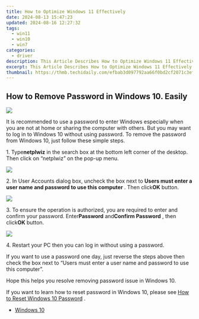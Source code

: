 ```yaml
---
title: How to Optimize Windows 11 Effectively
date: 2024-08-13 15:47:23
updated: 2024-08-16 12:27:32
tags:
  - win11
  - win10
  - win7
categories:
  - driver
description: This Article Describes How to Optimize Windows 11 Effectively
excerpt: This Article Describes How to Optimize Windows 11 Effectively
thumbnail: https://thmb.techidaily.com/efbab3d097792aa66f0bd2cf2071c3ef92d9d9dc79fa36684145aac317075ce9.jpg
---
```


## How to Remove Password in Windows 10. Easily

![](https://images.drivereasy.com/wp-content/uploads/2017/04/img_58e5bf033fa9e.jpg)

 It is recommended to use a password to enter Windows especially when you are not at home or sharing the computer with others. But you may want to log in to Windows 10 without using password. To remove the password from Windows 10, just follow these simple steps.

 1\. Type**netplwiz** in the search box at the bottom left corner of the desktop. Then click on “netplwiz” on the pop-up menu.

![](https://images.drivereasy.com/wp-content/uploads/2016/12/img_585a402340830.png)

 2\. In User Accounts dialog box, uncheck the box next to **Users must enter a user name and password to use this computer** . Then click**OK** button.

![](https://images.drivereasy.com/wp-content/uploads/2016/12/img_585a40e4d9472.png)

 3\. To ensure the operation is authorized, you are required to enter and confirm your password. Enter**Password** and**Confirm Password** , then click**OK** button.

![](https://images.drivereasy.com/wp-content/uploads/2016/12/img_585a417e5b5f5.png)

4\. Restart your PC then you can log in without using a password.

 If you want to use a password one day, just reverse the steps above then check the box next to “Users must enter a user name and password to use this computer”.

Hope this helps you resolve removing password issue in Windows 10.

 If you want to learn how to reset password in Windows 10, please see [How to Reset Windows 10 Password](https://tools.techidaily.com/drivereasy/download/) .

* [Windows 10](https://tools.techidaily.com/drivereasy/download/)

<ins class="adsbygoogle"
     style="display:block"
     data-ad-format="autorelaxed"
     data-ad-client="ca-pub-7571918770474297"
     data-ad-slot="1223367746"></ins>



<ins class="adsbygoogle"
     style="display:block"
     data-ad-client="ca-pub-7571918770474297"
     data-ad-slot="8358498916"
     data-ad-format="auto"
     data-full-width-responsive="true"></ins>
